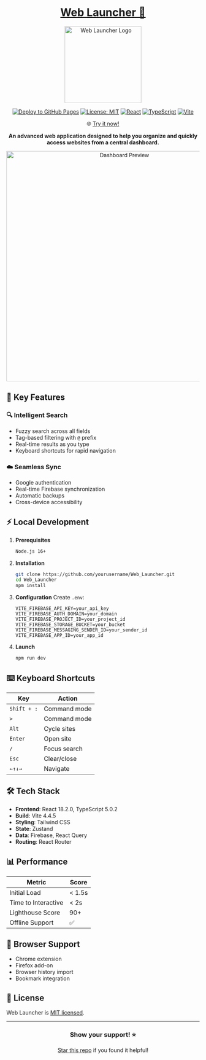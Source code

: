   <div align="center">
    
  # [Web Launcher 🚀](https://alexandrosliaskos.github.io/Web_MS/) 
  
  <img src="https://github.com/user-attachments/assets/85cddc06-e40e-45dc-bce9-fab67faf9553" width="200" alt="Web Launcher Logo">
  
  [![Deploy to GitHub Pages](https://github.com/AlexandrosLiaskos/Web_Launcher/actions/workflows/deploy.yml/badge.svg)](https://github.com/AlexandrosLiaskos/Web_Launcher/actions/workflows/deploy.yml)
  [![License: MIT](https://img.shields.io/badge/License-MIT-blue.svg)](https://opensource.org/licenses/MIT)
  [![React](https://img.shields.io/badge/React-18.2.0-61dafb.svg)](https://reactjs.org/)
  [![TypeScript](https://img.shields.io/badge/TypeScript-5.0.2-blue.svg)](https://www.typescriptlang.org/)
  [![Vite](https://img.shields.io/badge/Vite-4.4.5-646cff.svg)](https://vitejs.dev/)
  
  🌐 [Try it now!](https://alexandrosliaskos.github.io/Web_MS/)

**An advanced web application designed to help you organize and quickly access websites from a central dashboard.**

<img src="https://github.com/user-attachments/assets/eb7f704d-f115-4590-a0a5-a016e316da51" width="600" alt="Dashboard Preview">

</div>

## 🌟 Key Features

### 🔍 Intelligent Search
- Fuzzy search across all fields
- Tag-based filtering with `@` prefix
- Real-time results as you type
- Keyboard shortcuts for rapid navigation

### ☁️ Seamless Sync
- Google authentication
- Real-time Firebase synchronization
- Automatic backups
- Cross-device accessibility

## ⚡ Local Development

1. **Prerequisites**
   ```bash
   Node.js 16+
   ```

2. **Installation**
   ```bash
   git clone https://github.com/yourusername/Web_Launcher.git
   cd Web_Launcher
   npm install
   ```

3. **Configuration**
   Create `.env`:
   ```env
   VITE_FIREBASE_API_KEY=your_api_key
   VITE_FIREBASE_AUTH_DOMAIN=your_domain
   VITE_FIREBASE_PROJECT_ID=your_project_id
   VITE_FIREBASE_STORAGE_BUCKET=your_bucket
   VITE_FIREBASE_MESSAGING_SENDER_ID=your_sender_id
   VITE_FIREBASE_APP_ID=your_app_id
   ```

4. **Launch**
   ```bash
   npm run dev
   ```

## ⌨️ Keyboard Shortcuts

| Key | Action |
|-----|--------|
| `Shift + :` | Command mode |
| `>` | Command mode |
| `Alt` | Cycle sites |
| `Enter` | Open site |
| `/` | Focus search |
| `Esc` | Clear/close |
| `←↑↓→` | Navigate |

## 🛠️ Tech Stack

- **Frontend**: React 18.2.0, TypeScript 5.0.2
- **Build**: Vite 4.4.5
- **Styling**: Tailwind CSS
- **State**: Zustand
- **Data**: Firebase, React Query
- **Routing**: React Router

## 📊 Performance

| Metric | Score |
|--------|--------|
| Initial Load | < 1.5s |
| Time to Interactive | < 2s |
| Lighthouse Score | 90+ |
| Offline Support | ✅ |

## 🔧 Browser Support

- Chrome extension
- Firefox add-on
- Browser history import
- Bookmark integration

## 📖 License

Web Launcher is [MIT licensed](LICENSE).

---

<div align="center">

### Show your support! ⭐

[Star this repo](https://github.com/yourusername/Web_Launcher) if you found it helpful!

</div>
